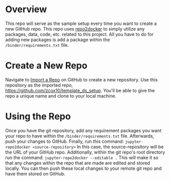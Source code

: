 # Overview
This repo will serve as the sample setup every time you want to create a new GitHub repo. This repo uses [repo2docker](https://github.com/jupyter/repo2docker) to simply utilize any packages, data, code, etc. related to this project.  All you have to do for adding new packages is add a package within the `/binder/requirements.txt` file.  

# Create a New Repo
Navigate to [Import a Repo](https://github.com/new/import) on GitHub to create a new repository.  Use this repository as the imported repo, https://github.com/zcox10/template_ds_setup. You'll be able to give the repo a unique name and clone to your local machine.  

# Using the Repo
Once you have the git repository, add any requirement packages you want your repo to have within the `/binder/requirements.txt` file.  Afterwards, push your changes to GitHub.  Finally, run this command:
`jupyter-repo2docker <source-repository>`
In this case, the source-repository will be the URL of your GitHub repo. Additionally, within the git repo's root directory run the command:
`jupyter-repo2docker --editable .`
This will make it so that any changes within the repo that are made are edited and stored locally.  You can then push these local changes to your remote git repo and have them stored on GitHub.  
